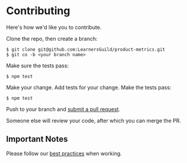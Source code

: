 # Contributing

Here's how we'd like you to contribute.

Clone the repo, then create a branch:

    $ git clone git@github.com:LearnersGuild/product-metrics.git
    $ git co -b <your branch name>

Make sure the tests pass:

    $ npm test

Make your change. Add tests for your change. Make the tests pass:

    $ npm test

Push to your branch and [submit a pull request][pr].

Someone else will review your code, after which you can merge the PR.

## Important Notes

Please follow our [best practices][best-practices] when working.


[pr]: https://github.com/LearnersGuild/los-metrics/compare/
[best-practices]: https://software.learnersguild.org/best-practices/index.html

